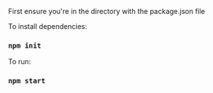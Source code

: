 First ensure you're in the directory with the package.json file

To install dependencies:
### `npm init`

To run:
### `npm start`